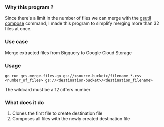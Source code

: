 ### Why this program ?

Since there's a limit in the number of files we can merge with the [gsutil compose](https://cloud.google.com/storage/docs/json_api/v1/objects/compose) command, I made this program to simplify merging more than 32 files at once.

### Use case

Merge extracted files from Bigquery to Google Cloud Storage

### Usage 

```go run gcs-merge-files.go gs://<source-bucket>/filename_*.csv <number_of_files> gs://<destination-bucket>/<destination_filename>```

The wildcard must be a 12 ciffers number

### What does it do

1. Clones the first file to create destination file
2. Composes all files with the newly created destination file
